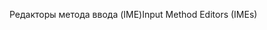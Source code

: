 <span data-ttu-id="6b937-101">Редакторы метода ввода (IME)</span><span class="sxs-lookup"><span data-stu-id="6b937-101">Input Method Editors (IMEs)</span></span>
